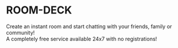 # ROOM-DECK
Create an instant room and start chatting with your friends, family or community!  
A completely free service available 24x7 with no registrations!